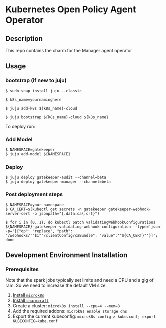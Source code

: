 # Kubernetes Open Policy Agent Operator


## Description

This repo contains the charm for the Manager agent operator

## Usage

### bootstrap (if new to juju)


```
$ sudo snap install juju --classic

$ k8s_name=yournaminghere

$ juju add-k8s ${k8s_name}-cloud

$ juju bootstrap ${k8s_name}-cloud ${k8s_name}

```

To deploy run:

### Add Model

```
$ NAMESPACE=gatekeeper
$ juju add-model ${NAMESPACE}

```


###  Deploy

```
$ juju deploy gatekeeper-audit --channel=beta
$ juju deploy gatekeeper-manager --channel=beta

```

### Post deployment steps

```
$ NAMESPACE=your-namespace
$ CA_CERT=$(kubectl get secrets -n gatekeeper gatekeeper-webhook-server-cert -o jsonpath="{.data.ca\.crt}")

$ for i in {0..1}; do kubectl patch validatingWebhookConfigurations ${NAMESPACE}-gatekeeper-validating-webhook-configuration --type='json' -p='[{"op": "replace", "path": "/webhooks/'"$i"'/clientConfig/caBundle", "value":'"${CA_CERT}"'}]'; done

```
## Development Environment Installation

### Prerequisites

Note that the spark jobs typically set limits and need a CPU and a gig of ram. So we need to increase the default VM size.

1. [Install `microk8s`](https://microk8s.io/)
1. [Install `charmcraft`](https://github.com/canonical/charmcraft)
1. Create a cluster: `microk8s install --cpu=4 --mem=8`
1. Add the required addons: `microk8s enable storage dns`
1. Export the current kubeconfig: `microk8s config > kube.conf; export KUBECONFIG=kube.conf`

